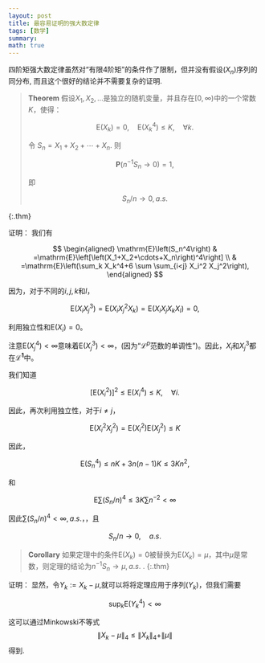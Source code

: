 ```yaml
---
layout: post
title: 最容易证明的强大数定律
tags: [数学]
summary: 
math: true
---
```


四阶矩强大数定律虽然对“有限$4$阶矩”的条件作了限制，但并没有假设$\left(X_n\right)$序列的同分布, 而且这个很好的结论并不需要复杂的证明.

> **Theorem**
> 假设$X_1, X_2, \ldots$是独立的随机变量，并且存在$[0,\infty)$中的一个常数$K$，使得： 
>
> $$\mathrm{E}\left(X_k\right)=0, \quad \mathrm{E}\left(X_k^4\right) \leq K, \quad \forall k .
> $$
> 
> 令 $S_n=X_1+X_2+\cdots+X_n$. 则
> 
> $$
>\mathbf{P}\left(n^{-1} S_n \rightarrow 0\right)=1,
> $$
> 
> 即
> 
> $$
> S_n / n \rightarrow 0, a.s.
> $$
> 
{:.thm}

证明： 我们有

$$
\begin{aligned} 
\mathrm{E}\left(S_n^4\right) & =\mathrm{E}\left[\left(X_1+X_2+\cdots+X_n\right)^4\right] \\ & =\mathrm{E}\left(\sum_k X_k^4+6 \sum \sum_{i<j} X_i^2 X_j^2\right), 
\end{aligned} 
$$

因为，对于不同的$i, j, k$和$l$，

$$ 
\mathrm{E}\left(X_i X_j^3\right)=\mathrm{E}\left(X_i X_j^2 X_k\right)=\mathrm{E}\left(X_i X_j X_k X_l\right)=0, 
$$

利用独立性和$\mathrm{E}\left(X_i\right)=0$。

注意$\mathrm{E}\left(X_j^4\right)<\infty$意味着$\mathrm{E}\left(X_j^3\right)<\infty$，(因为“$\mathcal{L}^p$范数的单调性”)。因此，$X_i$和$X_j^3$都在$\mathcal{L}^{\mathbf{1}}$中。

我们知道 

$$ 
\left[\mathrm{E}\left(X_i^2\right)\right]^2 \leq \mathrm{E}\left(X_i^4\right) \leq K, \quad \forall i . 
$$ 

因此，再次利用独立性，对于$i \neq j$， 

$$
 \mathrm{E}\left(X_i^2 X_j^2\right)=\mathrm{E}\left(X_i^2\right) \mathrm{E}\left(X_j^2\right) \leq K 
$$ 

 因此， 

$$
  \mathrm{E}\left(S_n^4\right) \leq n K+3 n(n-1) K \leq 3 K n^2, 
$$ 

和 

$$ 
\mathrm{E} \sum\left(S_n / n\right)^4 \leq 3 K \sum n^{-2}<\infty 
$$ 

因此$\sum\left(S_n / n\right)^4<\infty, a.s.$，，且 
 
$$ S_n / n \rightarrow 0, \quad a.s. $$

> **Corollary**
> 如果定理中的条件$\mathrm{E}\left(X_k\right)=0$被替换为$\mathrm{E}\left(X_k\right)=\mu$，其中$\mu$是常数，则定理的结论为$n^{-1}S_n\rightarrow\mu , a.s.$ .
{:.thm}

证明： 显然，令$Y_k:=X_k-\mu$,就可以将将定理应用于序列$\left(Y_k\right)$，但我们需要

$$\sup _k \mathrm{E}\left(Y_k^4\right)<\infty$$ 

这可以通过Minkowski不等式 $$ \left\|X_k-\mu\right\|_4 \leq\left\|X_k\right\|_4+\|\mu\| $$ 得到.